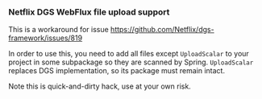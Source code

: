 ### Netflix DGS WebFlux file upload support

This is a workaround for issue https://github.com/Netflix/dgs-framework/issues/819

In order to use this, you need to add all files except `UploadScalar` to your project in some subpackage so they are scanned by Spring.
`UploadScalar` replaces DGS implementation, so its package must remain intact.

Note this is quick-and-dirty hack, use at your own risk.

